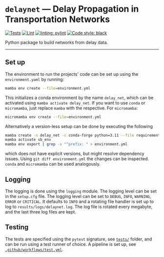 # `delaynet` — Delay Propagation in Transportation Networks

[//]: # ([![Dev]&#40;https://img.shields.io/badge/docs-dev-blue.svg&#41;]&#40;https://cbueth.github.io/DelayDynamics/&#41;)
[//]: # ([![codecov]&#40;https://codecov.io/gh/cbueth/DelayDynamics/branch/main/graph/badge.svg?token=AS72IFT2Q4&#41;]&#40;https://codecov.io/gh/cbueth/DelayDynamics&#41;)
[![Tests](https://github.com/cbueth/delaynet/actions/workflows/test.yml/badge.svg)](https://github.com/cbueth/delaynet/actions/workflows/test.yml)
[![Lint](https://github.com/cbueth/delaynet/actions/workflows/lint.yml/badge.svg)](https://github.com/cbueth/delaynet/actions/workflows/lint.yml)
[![linting: pylint](https://img.shields.io/badge/linting-pylint-yellowgreen)](https://github.com/PyCQA/pylint)
[![Code style: black](https://img.shields.io/badge/code%20style-black-000000.svg)](https://github.com/psf/black)

Python package to build networks from delay data.

---

## Set up

The environment to run the projects' code can be set up using the
`environment.yaml` by running:

```bash
mamba env create --file=environment.yml
```

This initializes a conda environment by the name `delay_net`, which can be
activated using `mamba activate delay_net`.
If you want to use `conda` or `micromamba`, just replace 
`mamba` with the respective. For `micromamba`:
    
```bash
micromamba env create --file=environment.yml
```

Alternatively a version-less setup can be done by executing the following

```bash
mamba create -n delay_net -c conda-forge python=3.11 --file requirements.txt
mamba activate sb_env
mamba env export | grep -v "^prefix: " > environment.yml
```

which does not have explicit versions, but might resolve dependency issues. Using
`git diff environment.yml` the changes can be inspected.
`conda` and `micromamba` can be used analogously.

## Logging

The logging is done using the `logging` module. The logging level can be set in the
`setup.cfg` file. The logging level can be set to `DEBUG`, `INFO`, `WARNING`, `ERROR`
or `CRITICAL`. It defaults to `INFO` and a rotating file handler is set up to log
to `results/logs/delaynet.log`. The log file is rotated every megabyte, and the
last three log files are kept.

## Testing

The tests are specified using the `pytest` signature, see [`tests/`](tests/) folder, and
can be run using a test runner of choice.
A pipeline is set up, see [`.github/workflows/test.yml`](.github/workflows/lint.yml).